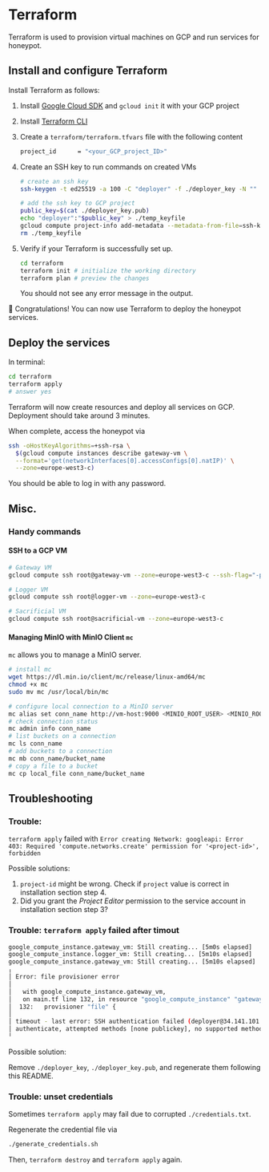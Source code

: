 # Terraform

Terraform is used to provision virtual machines on GCP and run services for honeypot.

## Install and configure Terraform

Install Terraform as follows:

1. Install [Google Cloud SDK](https://cloud.google.com/sdk/docs/install) and `gcloud init` it with your GCP project

1. Install [Terraform CLI](https://learn.hashicorp.com/tutorials/terraform/install-cli?in=terraform/gcp-get-started)

1. Create a `terraform/terraform.tfvars` file with the following content

   ```bash
   project_id      = "<your_GCP_project_ID>"
   ```

1. Create an SSH key to run commands on created VMs

   ```bash
   # create an ssh key
   ssh-keygen -t ed25519 -a 100 -C "deployer" -f ./deployer_key -N ""

   # add the ssh key to GCP project
   public_key=$(cat ./deployer_key.pub)
   echo "deployer":"$public_key" > ./temp_keyfile
   gcloud compute project-info add-metadata --metadata-from-file=ssh-keys=./temp_keyfile
   rm ./temp_keyfile
   ```

1. Verify if your Terraform is successfully set up.

   ```bash
   cd terraform
   terraform init # initialize the working directory
   terraform plan # preview the changes
   ```

   You should not see any error message in the output.

:tada: Congratulations! You can now use Terraform to deploy the honeypot services.

## Deploy the services

In terminal:

```bash
cd terraform
terraform apply
# answer yes
```

Terraform will now create resources and deploy all services on GCP.
Deployment should take around 3 minutes.

When complete, access the honeypot via

```bash
ssh -oHostKeyAlgorithms=+ssh-rsa \
  $(gcloud compute instances describe gateway-vm \
  --format='get(networkInterfaces[0].accessConfigs[0].natIP)' \
  --zone=europe-west3-c)
```

You should be able to log in with any password.

## Misc.

### Handy commands

#### SSH to a GCP VM

```bash
# Gateway VM
gcloud compute ssh root@gateway-vm --zone=europe-west3-c --ssh-flag="-p 2333"

# Logger VM
gcloud compute ssh root@logger-vm --zone=europe-west3-c

# Sacrificial VM
gcloud compute ssh root@sacrificial-vm --zone=europe-west3-c
```

#### Managing MinIO with MinIO Client `mc`

`mc` allows you to manage a MinIO server.

```bash
# install mc
wget https://dl.min.io/client/mc/release/linux-amd64/mc
chmod +x mc
sudo mv mc /usr/local/bin/mc

# configure local connection to a MinIO server
mc alias set conn_name http://vm-host:9000 <MINIO_ROOT_USER> <MINIO_ROOT_PASSWORD>
# check connection status
mc admin info conn_name
# list buckets on a connection
mc ls conn_name
# add buckets to a connection
mc mb conn_name/bucket_name
# copy a file to a bucket
mc cp local_file conn_name/bucket_name
```

## Troubleshooting

### Trouble:

`terraform apply` failed with `Error creating Network: googleapi: Error 403: Required 'compute.networks.create' permission for '<project-id>', forbidden`

Possible solutions:

1. `project-id` might be wrong. Check if `project` value is correct in installation section step 4.
2. Did you grant the _Project Editor_ permission to the service account in installation section step 3?

### Trouble: `terraform apply` failed after timout

```bash
google_compute_instance.gateway_vm: Still creating... [5m0s elapsed]
google_compute_instance.logger_vm: Still creating... [5m10s elapsed]
google_compute_instance.gateway_vm: Still creating... [5m10s elapsed]
╷
│ Error: file provisioner error
│
│   with google_compute_instance.gateway_vm,
│   on main.tf line 132, in resource "google_compute_instance" "gateway_vm":
│  132:   provisioner "file" {
│
│ timeout - last error: SSH authentication failed (deployer@34.141.101.194:22): ssh: handshake failed: ssh: unable to
│ authenticate, attempted methods [none publickey], no supported methods remain
╵
```

Possible solution:

Remove `./deployer_key`, `./deployer_key.pub`, and regenerate them following this README.

### Trouble: unset credentials

Sometimes `terraform apply` may fail due to corrupted `./credentials.txt`.

Regenerate the credential file via

```bash
./generate_credentials.sh
```

Then, `terraform destroy` and `terraform apply` again.
